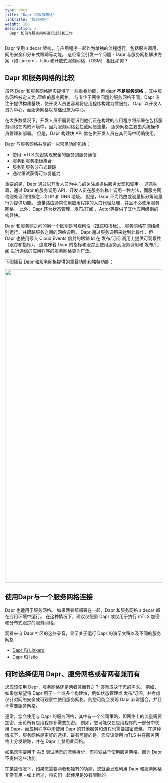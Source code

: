 ```yaml
---
type: docs
title: "Dapr 和服务网格"
linkTitle: "服务网格"
weight: 100
description: >
  Dapr 如何与服务网格进行比较和工作
---
```


Dapr 使用 sidecar 架构，与应用程序一起作为单独的流程运行，包括服务调用、网络安全和分布式跟踪等功能。 这经常会引发一个问题 - Dapr 与服务网格解决方案（如 Linkerd 、Istio 和开放式服务网格 （OSM） 相比如何？

## Dapr 和服务网格的比较
虽然 Dapr 和服务网格确实提供了一些重叠功能，但 dapr **不是服务网格** ，其中服务网格被定义为 *网络* 的服务网格。 与专注于网络问题的服务网格不同，Dapr 专注于提供构建基块，使开发人员更容易将应用程序构建为微服务。 Dapr 以开发人员为中心，而服务网格以基础设施为中心。

在大多数情况下，开发人员不需要意识到他们正在构建的应用程序将部署在包括服务网格在内的环境中，因为服务网格会拦截网络流量。 服务网格主要由系统操作员管理和部署。 但是，Dapr 构建块 API 旨在供开发人员在其代码中明确使用。

Dapr 与服务网格共享的一些常见功能包括：
- 使用 mTLS 加密实现安全的服务到服务通信
- 服务到服务指标集合
- 服务到服务分布式跟踪
- 通过重试获得可恢复能力

 重要的是，Dapr 通过以开发人员为中心的关注点提供服务发现和调用。 这意味着，通过 Dapr 的服务调用 API，开发人员在服务名称上调用一种方法，而服务网格则处理网络概念，如 IP 和 DNS 地址。 但是，Dapr 不为路由或流量拆分等流量行为提供功能。 流量路由通常使用应用程序的入口代理处理，并且不必使用服务网格。 此外，Dapr 还为状态管理、发布/订阅 、Actor等提供了其他应用级别的构建块。

Dapr 和服务网之间的另一个区别是可观察性（跟踪和指标）。 服务网格在网络级别运行，并跟踪服务之间的网络调用。 Dapr 通过服务调用来达到此操作，但 Dapr 也使用写入 Cloud Events 信封的跟踪 Id 在 发布/订阅 调用上提供可观察性（跟踪和指标）。 这意味着 Dapr 的指标和跟踪比使用服务到服务调用和 发布/订阅 进行通信的应用程序的服务网格更为广泛。

下图捕获 Dapr 和服务网格提供的重叠功能和独特功能：

<img src="/images/service-mesh.png" width=1000>

## 使用Dapr与一个服务网格连接
Dapr 也适用于服务网格。 如果两者都部署在一起，Dapr 和服务网格 sidecar 都在应用环境中运行。 在这种情况下，建议仅配置 Dapr 或仅用于执行 mTLS 加密和分布式跟踪的服务网格。

观看来自 Dapr 社区的这些录音，显示关于运行 Dapr 的演示文稿以及不同的服务网格：
- [Dapr 和 Linkerd](https://youtu.be/xxU68ewRmz8?t=142)
- [Dapr 和 Istio](https://youtu.be/ngIDOQApx8g?t=335)

## 何时选择使用 Dapr、服务网格或者两者兼而有
您应该使用 Dapr、服务网格还是两者兼而有之？ 答案取决于您的需求。 例如，如果您希望将 Dapr 用于一个或多个构建块，例如状态管理或 发布/订阅，并考虑仅针对网络安全或可观察性使用服务网格，则您可能会发现 Dapr 非常适合，并且不需要服务网格。

通常，您会使用与 Dapr 的服务网格，其中有一个公司策略，即网络上的流量需要加密，无论所有应用程序都需要加密。 例如，您可能仅在应用程序的一部分中使用 Dapr，而应用程序中未使用 Dapr 的其他服务和流程也需要加密流量。 在这种情况下，服务网格是更好的选择，最有可能的是，您应该使用 mTLS 并在服务网格上分发跟踪，并在 Dapr 上禁用此网格。

如果您需要用于 A/B 测试场景的流量拆分，您将受益于使用服务网格，因为 Dapr 不提供这些功能。

在某些情况下，如果您需要两者都独有的功能，您就会发现利用 Dapr 和服务网格非常有用 - 如上所述，将它们一起使用是没有限制的。

